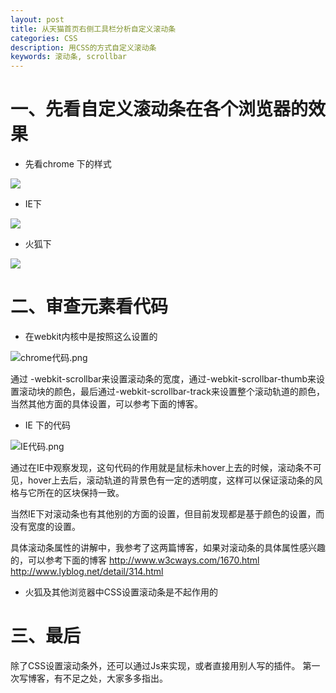 ```yaml
---
layout: post
title: 从天猫首页右侧工具栏分析自定义滚动条
categories: CSS
description: 用CSS的方式自定义滚动条
keywords: 滚动条, scrollbar
---
```


# 一、先看自定义滚动条在各个浏览器的效果
* 先看chrome 下的样式

![](http://upload-images.jianshu.io/upload_images/2741651-5c577c2180d3c8bb.jpg?imageMogr2/auto-orient/strip%7CimageView2/2/w/1240)

* IE下

![](http://upload-images.jianshu.io/upload_images/2741651-2d026b3f0b849b3b.jpg?imageMogr2/auto-orient/strip%7CimageView2/2/w/1240)

* 火狐下

![](http://upload-images.jianshu.io/upload_images/2741651-8c450c1ef3322a85.jpg?imageMogr2/auto-orient/strip%7CimageView2/2/w/1240)

# 二、审查元素看代码
* 在webkit内核中是按照这么设置的

![chrome代码.png](http://upload-images.jianshu.io/upload_images/2741651-4ce9e9079337def9.png?imageMogr2/auto-orient/strip%7CimageView2/2/w/1240)

通过  -webkit-scrollbar来设置滚动条的宽度，通过-webkit-scrollbar-thumb来设置滚动块的颜色，最后通过-webkit-scrollbar-track来设置整个滚动轨道的颜色，当然其他方面的具体设置，可以参考下面的博客。
* IE 下的代码

![IE代码.png](http://upload-images.jianshu.io/upload_images/2741651-fe8d4c3987f73ec5.png?imageMogr2/auto-orient/strip%7CimageView2/2/w/1240)

通过在IE中观察发现，这句代码的作用就是鼠标未hover上去的时候，滚动条不可见，hover上去后，滚动轨道的背景色有一定的透明度，这样可以保证滚动条的风格与它所在的区块保持一致。

当然IE下对滚动条也有其他别的方面的设置，但目前发现都是基于颜色的设置，而没有宽度的设置。

具体滚动条属性的讲解中，我参考了这两篇博客，如果对滚动条的具体属性感兴趣的，可以参考下面的博客
http://www.w3cways.com/1670.html
http://www.lyblog.net/detail/314.html
* 火狐及其他浏览器中CSS设置滚动条是不起作用的

# 三、最后
除了CSS设置滚动条外，还可以通过Js来实现，或者直接用别人写的插件。
第一次写博客，有不足之处，大家多多指出。